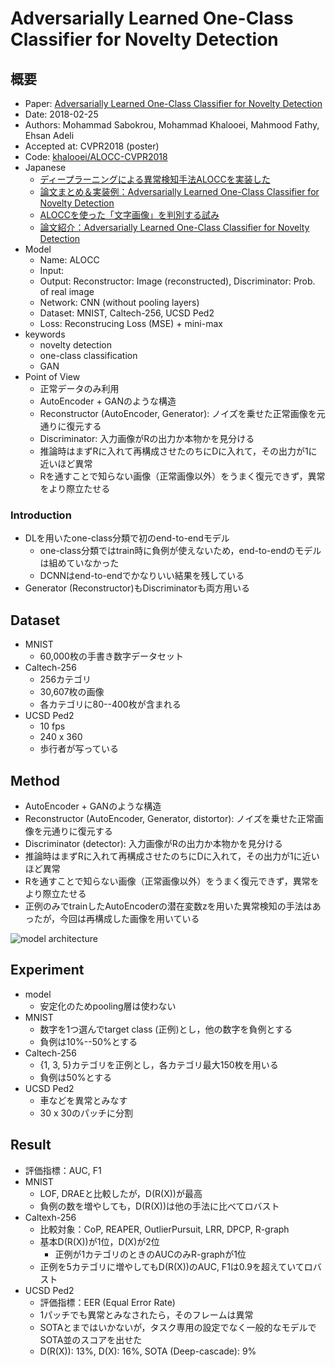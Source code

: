 # Adversarially Learned One-Class Classifier for Novelty Detection


## 概要

* Paper: [Adversarially Learned One-Class Classifier for Novelty Detection](https://arxiv.org/abs/1802.09088)
* Date: 2018-02-25
* Authors: Mohammad Sabokrou, Mohammad Khalooei, Mahmood Fathy, Ehsan Adeli
* Accepted at: CVPR2018 (poster)
* Code: [khalooei/ALOCC-CVPR2018](https://github.com/khalooei/ALOCC-CVPR2018)
* Japanese
    * [ディープラーニングによる異常検知手法ALOCCを実装した](https://qiita.com/kzkadc/items/334c3d85c2acab38f105)
    * [論文まとめ＆実装例：Adversarially Learned One-Class Classifier for Novelty Detection](https://qiita.com/masataka46/items/b167a89c11061eee607d)
    * [ALOCCを使った「文字画像」を判別する試み](https://devblog.thebase.in/entry/2018/11/07/111126)
    * [論文紹介：Adversarially Learned One-Class Classifier for Novelty Detection](https://www.slideshare.net/KazukiAdachi/adversarially-learned-oneclass-classifier-for-novelty-detection)
* Model
    * Name: ALOCC
    * Input:
    * Output: Reconstructor: Image (reconstructed), Discriminator: Prob. of real image
    * Network: CNN (without pooling layers)
    * Dataset: MNIST, Caltech-256, UCSD Ped2
    * Loss: Reconstrucing Loss (MSE) + mini-max
* keywords
    * novelty detection
    * one-class classification
    * GAN
* Point of View
    * 正常データのみ利用
    * AutoEncoder + GANのような構造
    * Reconstructor (AutoEncoder, Generator): ノイズを乗せた正常画像を元通りに復元する
    * Discriminator: 入力画像がRの出力か本物かを見分ける
    * 推論時はまずRに入れて再構成させたのちにDに入れて，その出力が1に近いほど異常
    * Rを通すことで知らない画像（正常画像以外）をうまく復元できず，異常をより際立たせる



### Introduction

* DLを用いたone-class分類で初のend-to-endモデル
    * one-class分類ではtrain時に負例が使えないため，end-to-endのモデルは組めていなかった
    * DCNNはend-to-endでかなりいい結果を残している
* Generator (Reconstructor)もDiscriminatorも両方用いる



## Dataset

* MNIST
    * 60,000枚の手書き数字データセット
* Caltech-256
    * 256カテゴリ
    * 30,607枚の画像
    * 各カテゴリに80--400枚が含まれる
* UCSD Ped2
    * 10 fps
    * 240 x 360
    * 歩行者が写っている



## Method

* AutoEncoder + GANのような構造
* Reconstructor (AutoEncoder, Generator, distortor): ノイズを乗せた正常画像を元通りに復元する
* Discriminator (detector): 入力画像がRの出力か本物かを見分ける
* 推論時はまずRに入れて再構成させたのちにDに入れて，その出力が1に近いほど異常
* Rを通すことで知らない画像（正常画像以外）をうまく復元できず，異常をより際立たせる
* 正例のみでtrainしたAutoEncoderの潜在変数zを用いた異常検知の手法はあったが，今回は再構成した画像を用いている

![model architecture]( "model")



## Experiment

* model
    * 安定化のためpooling層は使わない
* MNIST
    * 数字を1つ選んでtarget class (正例)とし，他の数字を負例とする
    * 負例は10%--50%とする
* Caltech-256
    * {1, 3, 5}カテゴリを正例とし，各カテゴリ最大150枚を用いる
    * 負例は50%とする
* UCSD Ped2
    * 車などを異常とみなす
    * 30 x 30のパッチに分割



## Result

* 評価指標：AUC, F1
* MNIST
    * LOF, DRAEと比較したが，D(R(X))が最高
    * 負例の数を増やしても，D(R(X))は他の手法に比べてロバスト
* Caltexh-256
    * 比較対象：CoP, REAPER, OutlierPursuit, LRR, DPCP, R-graph
    * 基本D(R(X))が1位，D(X)が2位
        * 正例が1カテゴリのときのAUCのみR-graphが1位
    * 正例を5カテゴリに増やしてもD(R(X))のAUC, F1は0.9を超えていてロバスト
* UCSD Ped2
    * 評価指標：EER (Equal Error Rate)
    * 1パッチでも異常とみなされたら，そのフレームは異常
    * SOTAとまではいかないが，タスク専用の設定でなく一般的なモデルでSOTA並のスコアを出せた
    * D(R(X)): 13%, D(X): 16%, SOTA (Deep-cascade): 9%

